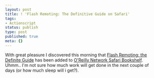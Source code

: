 ```yaml
---
layout: post
title: ! 'Flash Remoting: The Definitive Guide on Safari'
tags:
- Actionscript
status: publish
type: post
published: true
meta: {}
---
```

With great pleasure I discovered this morning  that <a title="the definite guide" href="http://www.amazon.com/exec/obidos/tg/detail/-/059600401X?v=glance"> Flash Remoting: the Definite Guide</a> has been added to <a title="O'Reilly Network Safari Bookshelf" href="http://safari.oreilly.com/">O'Reilly Network Safari Bookshelf</a>.
Uhmm.. I'm not sure how much work will get done in the next couple of days (or how much sleep will i get?).
